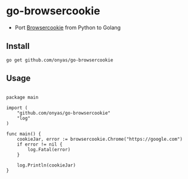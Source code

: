 # go-browsercookie

- Port [Browsercookie](https://pypi.org/project/browsercookie/) from Python to Golang

## Install

```golang
go get github.com/onyas/go-browsercookie
```

## Usage

```

package main

import (
	"github.com/onyas/go-browsercookie"
	"log"
)

func main() {
	cookieJar, error := browsercookie.Chrome("https://google.com")
	if error != nil {
		log.Fatal(error)
	}

	log.Println(cookieJar)
}

```